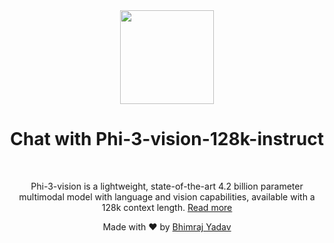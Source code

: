 <div align="center">
  <img src="https://azure.microsoft.com/en-us/blog/wp-content/uploads/2024/05/Azure_Blog_Isometric_Illustration-12_1260x708.jpg" height="150"/>
  <br/>
  <h1>Chat with Phi-3-vision-128k-instruct</h1>
  <br/>

  <p>
  Phi-3-vision is a lightweight, state-of-the-art 4.2 billion parameter multimodal model with language and vision capabilities, 
    available with a 128k context length. <a href='https://huggingface.co/microsoft/Phi-3-vision-128k-instruct' target='_blank'>Read more</a>
  </p>
Made with ❤️ by <a href='https://github.com/bhimrazy'>Bhimraj Yadav</a>
</div>
